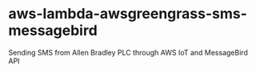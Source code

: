 # aws-lambda-awsgreengrass-sms-messagebird
Sending SMS from Allen Bradley PLC through AWS IoT and MessageBird API
